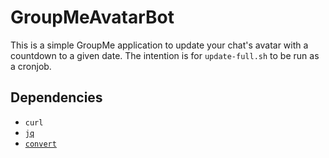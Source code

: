 # GroupMeAvatarBot

This is a simple GroupMe application to update your chat's avatar with a countdown to a given date.  The intention is for `update-full.sh` to be run as a cronjob.

## Dependencies

* `curl`
* [`jq`](https://stedolan.github.io/jq/)
* [`convert`](http://www.imagemagick.org/script/index.php)
